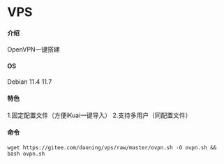 # VPS

#### 介绍
OpenVPN一键搭建

#### OS
Debian 11.4 11.7

#### 特色
1.固定配置文件（方便iKuai一键导入）
2.支持多用户（同配置文件）

#### 命令
`wget https://gitee.com/daoning/vps/raw/master/ovpn.sh -O ovpn.sh && bash ovpn.sh`